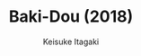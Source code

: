 --- 
slug: "baki-dou-2018"
title: "Baki-Dou (2018)"
publishdate: "2018-12-09"
src: "https://365manga.net/manga/baki-dou-2018"
author: "Keisuke Itagaki"
image: "https://data.365manga.net/images/thumbnails/32889-baki-dou-2018.jpg"
tags: ["Action","Martial arts","Shounen","Shounen ai"]
chapters: ["Vol.2 Chapter 12: Versus The Sandbag ","Vol.2 Chapter 11: Sumo's Domain ","Vol.2 Chapter 10: Mister Unchained ","Vol.2 Chapter 9: Shikoashi ","Vol.2 Chapter 8: Baki And Doppo's Match ","Vol.1 Chapter 7: Genres ","Vol.1 Chapter 6: The Truth Of Karate ","Vol.1 Chapter 5: Rikishi ","Vol.1 Chapter 4: A Gigantic Challenger ","Vol.1 Chapter 3: Challenge Match ","Vol.1 Chapter 2: They Set Foot Upon Each Other ","Vol.1 Chapter 1: The God Of Sumo"]
chapterlinks: ["https://365manga.net/baki-dou-2018/chapter-12.html","https://365manga.net/baki-dou-2018/chapter-11.html","https://365manga.net/baki-dou-2018/chapter-10.html","https://365manga.net/baki-dou-2018/chapter-9.html","https://365manga.net/baki-dou-2018/chapter-8.html","https://365manga.net/baki-dou-2018/chapter-7.html","https://365manga.net/baki-dou-2018/chapter-6.html","https://365manga.net/baki-dou-2018/chapter-5.html","https://365manga.net/baki-dou-2018/chapter-4.html","https://365manga.net/baki-dou-2018/chapter-3.html","https://365manga.net/baki-dou-2018/chapter-2.html","https://365manga.net/baki-dou-2018/chapter-1.html"]
description: "Baki-Dou (2018) manga summary: After more than 2,000 years, Nomi no Sukune's successor is born. This time, Baki will challenge the god of sumo."
---